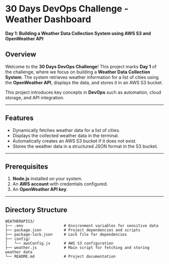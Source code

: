 # 30 Days DevOps Challenge - Weather Dashboard  
**Day 1: Building a Weather Data Collection System using AWS S3 and OpenWeather API**

## Overview  
Welcome to the **30 Days DevOps Challenge**! This project marks **Day 1** of the challenge, where we focus on building a **Weather Data Collection System**. The system retrieves weather information for a list of cities using the **OpenWeather API**, displays the data, and stores it in an AWS S3 bucket.

This project introduces key concepts in **DevOps** such as automation, cloud storage, and API integration.

---

## Features  
- Dynamically fetches weather data for a list of cities.
- Displays the collected weather data in the terminal.
- Automatically creates an AWS S3 bucket if it does not exist.
- Stores the weather data in a structured JSON format in the S3 bucket.

---

## Prerequisites  
1. **Node.js** installed on your system.  
2. An **AWS account** with credentials configured.  
3. An **OpenWeather API key**.  

---

## Directory Structure  
```plaintext
WEATHERAPIS3/
├── .env                  # Environment variables for sensitive data
├── package.json          # Project dependencies and scripts
├── package-lock.json     # Lock file for dependencies
├── config/
│   └── awsConfig.js      # AWS S3 configuration
├── weather.js            # Main script for fetching and storing weather data
└── README.md             # Project documentation
